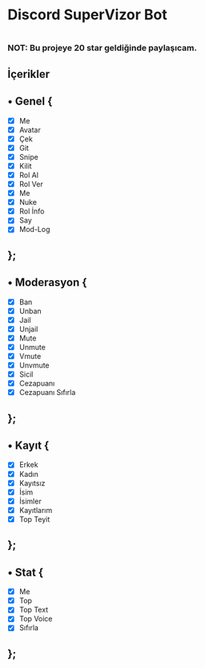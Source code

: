 <h1>Discord SuperVizor Bot<h1>
<!--- -<img src="" width="100%"> --->

### **__NOT__**: Bu projeye 20 star geldiğinde paylaşıcam.

## İçerikler

## • Genel {
  - [x] Me
  - [x] Avatar  
  - [x] Çek 
  - [x] Git
  - [x] Snipe
  - [x] Kilit
  - [x] Rol Al
  - [x] Rol Ver
  - [x] Me
  - [x] Nuke
  - [x] Rol İnfo
  - [x] Say
  - [x] Mod-Log
## };
## • Moderasyon {
  - [x] Ban
  - [x] Unban
  - [x] Jail
  - [x] Unjail
  - [x] Mute
  - [x] Unmute
  - [x] Vmute
  - [x] Unvmute
  - [x] Sicil
  - [x] Cezapuanı
  - [x] Cezapuanı Sıfırla
## };
## • Kayıt {
  - [x] Erkek
  - [x] Kadın
  - [x] Kayıtsız
  - [x] İsim
  - [x] İsimler
  - [x] Kayıtlarım
  - [x] Top Teyit
## };
## • Stat {
  - [x] Me
  - [x] Top
  - [x] Top Text
  - [x] Top Voice
  - [x] Sıfırla
## };
